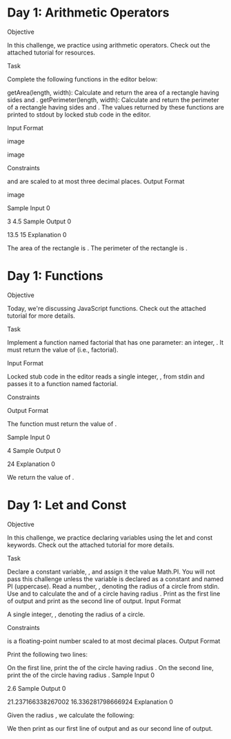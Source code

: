 # Day 1: Arithmetic Operators
Objective

In this challenge, we practice using arithmetic operators. Check out the attached tutorial for resources.

Task

Complete the following functions in the editor below:

getArea(length, width): Calculate and return the area of a rectangle having sides  and .
getPerimeter(length, width): Calculate and return the perimeter of a rectangle having sides  and .
The values returned by these functions are printed to stdout by locked stub code in the editor.

Input Format

image

image

Constraints

 and  are scaled to at most three decimal places.
Output Format

image

Sample Input 0

3
4.5
Sample Output 0

13.5
15
Explanation 0

The area of the rectangle is .
The perimeter of the rectangle is .


# Day 1: Functions
Objective

Today, we're discussing JavaScript functions. Check out the attached tutorial for more details.

Task

Implement a function named factorial that has one parameter: an integer, . It must return the value of  (i.e.,  factorial).

Input Format

Locked stub code in the editor reads a single integer, , from stdin and passes it to a function named factorial.

Constraints

Output Format

The function must return the value of .

Sample Input 0

4
Sample Output 0

24
Explanation 0

We return the value of .


# Day 1: Let and Const

Objective

In this challenge, we practice declaring variables using the let and const keywords. Check out the attached tutorial for more details.

Task

Declare a constant variable, , and assign it the value Math.PI. You will not pass this challenge unless the variable is declared as a constant and named PI (uppercase).
Read a number, , denoting the radius of a circle from stdin.
Use  and  to calculate the  and  of a circle having radius .
Print  as the first line of output and print  as the second line of output.
Input Format

A single integer, , denoting the radius of a circle.

Constraints

 is a floating-point number scaled to at most  decimal places.
Output Format

Print the following two lines:

On the first line, print the  of the circle having radius .
On the second line, print the  of the circle having radius .
Sample Input 0

2.6
Sample Output 0

21.237166338267002
16.336281798666924
Explanation 0

Given the radius , we calculate the following:

We then print  as our first line of output and  as our second line of output.
